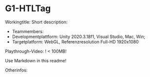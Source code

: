 # G1-HTLTag

Workingtitle: 
Short description:

+ Teammembers: 
+ Developmentplattform: Unity 2020.3.18f1, Visual Studio, Mac, Win;
+ Targetplatform: WebGL, Referenzresolution Full-HD 1920x1080

Playthrough-Video: ! < 100MB!

Use Markdown in this readme!

Otherinfos:
